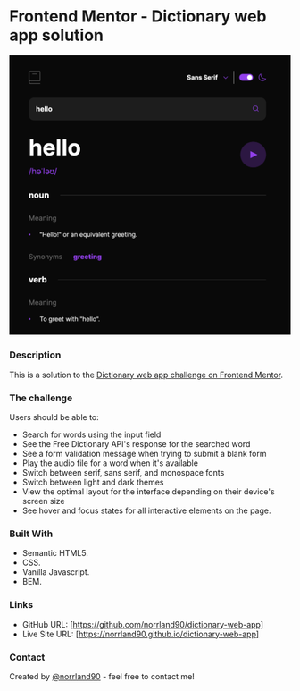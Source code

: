 # Frontend Mentor - Dictionary web app solution

![screenshot](assets/images/screenshot.png)

### Description

This is a solution to the [Dictionary web app challenge on Frontend Mentor](https://www.frontendmentor.io/challenges/dictionary-web-app-h5wwnyuKFL).

### The challenge

Users should be able to:

- Search for words using the input field
- See the Free Dictionary API's response for the searched word
- See a form validation message when trying to submit a blank form
- Play the audio file for a word when it's available
- Switch between serif, sans serif, and monospace fonts
- Switch between light and dark themes
- View the optimal layout for the interface depending on their device's screen size
- See hover and focus states for all interactive elements on the page.

### Built With

- Semantic HTML5.
- CSS.
- Vanilla Javascript.
- BEM.

### Links

- GitHub URL: [https://github.com/norrland90/dictionary-web-app]
- Live Site URL: [https://norrland90.github.io/dictionary-web-app]

### Contact

Created by [@norrland90](https://github.com/norrland90) - feel free to contact me!
